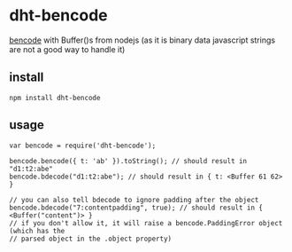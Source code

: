 # dht-bencode

[bencode](http://bittorrent.org/beps/bep_0003.html#the-connectivity-is-as-follows "bencode reference") with Buffer()s from nodejs (as it is binary data javascript strings are not a good way to handle it)

## install

	npm install dht-bencode

## usage

	var bencode = require('dht-bencode');

	bencode.bencode({ t: 'ab' }).toString(); // should result in "d1:t2:abe"
	bencode.bdecode("d1:t2:abe"); // should result in { t: <Buffer 61 62> }

	// you can also tell bdecode to ignore padding after the object
	bencode.bdecode("7:contentpadding", true); // should result in { <Buffer("content")> }
	// if you don't allow it, it will raise a bencode.PaddingError object (which has the
	// parsed object in the .object property)
